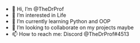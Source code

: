 - 👋 Hi, I’m @TheDrProf
- 👀 I’m interested in Life
- 🌱 I’m currently learning Python and OOP
- 💞️ I’m looking to collaborate on my projects maybe
- 📫 How to reach me: Discord @TheDrProf#4513

<!---
TheDrProf/TheDrProf is a ✨ special ✨ repository because its `README.md` (this file) appears on your GitHub profile.
You can click the Preview link to take a look at your changes.
--->
